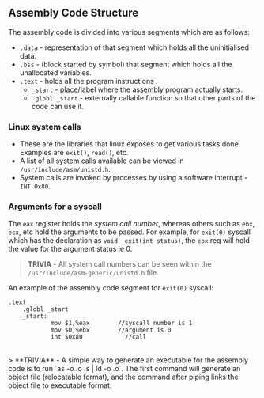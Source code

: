 ## Assembly Code Structure
The assembly code is divided into various segments which are as follows: 
- `.data` - representation of that segment which holds all the uninitialised data. 
- `.bss` - (block started by symbol) that segment which holds all the unallocated variables.
- `.text` - holds all the program instructions .
    - `_start` - place/label where the assembly program actually starts.
    - `.globl _start` - externally callable function so that other parts of the code can use it.

### Linux system calls
- These are the libraries that linux exposes to get various tasks done. Examples are `exit()`, `read()`, etc.
- A list of all system calls available can be viewed in `/usr/include/asm/unistd.h`.
- System calls are invoked by processes by using a software interrupt - `INT 0x80`.

### Arguments for a syscall
The `eax` register holds the *system call number*, whereas others such as `ebx`, `ecx`, etc hold the arguments to be passed.
For example, for `exit(0)` syscall which has the declaration as `void _exit(int status)`, the `ebx` reg will hold the value for the argument status ie 0.<br>
> **TRIVIA** - All system call numbers can be seen within the `/usr/include/asm-generic/unistd.h` file.

An example of the assembly code segment for `exit(0)` syscall:
```assembly
.text
    .globl _start 
    _start:
            mov $1,%eax        //syscall number is 1
            mov $0,%ebx        //argument is 0
            int $0x80            //call 
```
<br>
> **TRIVIA** - A simple way to generate an executable for the assembly code is to run `as -o <file_name>.o <file_name>.s | ld -o <file_name> <file_name>.o`. The first command will generate an object file (relocatable format), and the command after piping links the object file to executable format.